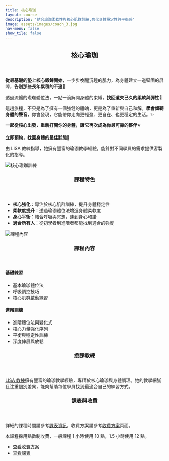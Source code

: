 ```yaml
---
title: 核心瑜珈
layout: course
description: '結合瑜珈柔軟性與核心肌群訓練,強化身體穩定性與平衡感'
image: assets/images/coach_3.jpg
nav-menu: false
show_tile: false
---
```


<!-- Main -->
<div id="main">

<!-- One -->
<section id="one">
	<div class="inner">
		<header class="major">
			<h2>核心瑜珈</h2>
		</header>
		<p><strong>從最基礎的墊上核心鍛鍊開始</strong>，一步步喚醒沉睡的肌力，為身體建立一道堅固的屏障，<strong>告別那些長年累積的不適👋</strong></p>
		<p>透過流暢的瑜珈體位法，一點一滴解開身體的束縛，<strong>找回遺失已久的柔軟與彈性🌱</strong></p>
		<p>這趟旅程，不只是為了擁有一個強健的體魄，更是為了重新與自己和解。<strong>學會傾聽身體的聲音</strong>，你會發現，它能帶你走向更輕盈、更自在、也更穩定的生活。✨</p>
		<p><strong>一起從核心出發，重新打開你的身體，讓它再次成為你最可靠的夥伴⭐️</strong></p>
		<p><strong>立即預約，找回身體的最佳狀態💪</strong></p>
		<p>由 LISA 教練指導，她擁有豐富的瑜珈教學經驗，能針對不同學員的需求提供客製化的指導。</p>
	</div>
</section>

<!-- Two -->
<section id="two" class="spotlights">
	<section>
		<div class="image">
			<img src="{% link assets/images/coach_3.jpg %}" alt="核心瑜珈訓練" data-position="center center" />
		</div>
		<div class="content">
			<div class="inner">
				<header class="major">
					<h3>課程特色</h3>
				</header>
				<ul>
					<li><strong>核心強化</strong>：專注於核心肌群訓練，提升身體穩定性</li>
					<li><strong>柔軟度提升</strong>：透過瑜珈體位法增進身體柔軟度</li>
					<li><strong>身心平衡</strong>：結合呼吸與冥想，達到身心和諧</li>
					<li><strong>適合所有人</strong>：從初學者到進階者都能找到適合的強度</li>
				</ul>
			</div>
		</div>
	</section>
	<section>
		<div class="image">
			<img src="{% link assets/images/coach_3.jpg %}" alt="課程內容" data-position="top center" />
		</div>
		<div class="content">
			<div class="inner">
				<header class="major">
					<h3>課程內容</h3>
				</header>
				<h4>基礎練習</h4>
				<ul>
					<li>基本瑜珈體位法</li>
					<li>呼吸調控技巧</li>
					<li>核心肌群啟動練習</li>
				</ul>
				<h4>進階訓練</h4>
				<ul>
					<li>進階體位法與變化式</li>
					<li>核心力量強化序列</li>
					<li>平衡與穩定性訓練</li>
					<li>深度伸展與放鬆</li>
				</ul>
			</div>
		</div>
	</section>
</section>

<!-- Three -->
<section id="three">
	<div class="inner">
		<header class="major">
			<h3>授課教練</h3>
		</header>
		<p><a href="{% link teachers/coach-lisa.md %}">LISA 教練</a>擁有豐富的瑜珈教學經驗，專精於核心瑜珈與身體調理。她的教學細膩且注重個別差異，能夠幫助每位學員找到最適合自己的練習方式。</p>
	</div>
</section>

<!-- Four -->
<section id="four">
	<div class="inner">
		<header class="major">
			<h3>課表與收費</h3>
		</header>
		<p>詳細的課程時間請參考<a href="{% link schedule.md %}">課表資訊</a>，收費方案請參考<a href="{% link pricing.md %}">收費方案</a>頁面。</p>
		<p>本課程採用點數制收費，一般課程 1 小時使用 10 點，1.5 小時使用 12 點。</p>
		<ul class="actions">
			<li><a href="{% link pricing.md %}" class="button">查看收費方案</a></li>
			<li><a href="{% link schedule.md %}" class="button">查看課表</a></li>
		</ul>
	</div>
</section>

</div>
